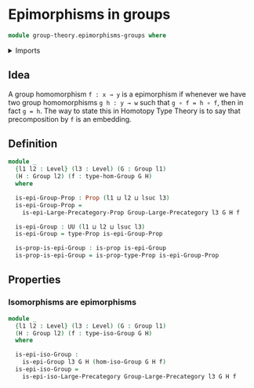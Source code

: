 # Epimorphisms in groups

```agda
module group-theory.epimorphisms-groups where
```

<details><summary>Imports</summary>

```agda
open import category-theory.epimorphisms-large-precategories

open import foundation.propositions
open import foundation.universe-levels

open import group-theory.groups
open import group-theory.homomorphisms-groups
open import group-theory.isomorphisms-groups
open import group-theory.precategory-of-groups
```

</details>

## Idea

A group homomorphism `f : x → y` is a epimorphism if whenever we have two group
homomorphisms `g h : y → w` such that `g ∘ f = h ∘ f`, then in fact `g = h`. The
way to state this in Homotopy Type Theory is to say that precomposition by `f`
is an embedding.

## Definition

```agda
module _
  {l1 l2 : Level} (l3 : Level) (G : Group l1)
  (H : Group l2) (f : type-hom-Group G H)
  where

  is-epi-Group-Prop : Prop (l1 ⊔ l2 ⊔ lsuc l3)
  is-epi-Group-Prop =
    is-epi-Large-Precategory-Prop Group-Large-Precategory l3 G H f

  is-epi-Group : UU (l1 ⊔ l2 ⊔ lsuc l3)
  is-epi-Group = type-Prop is-epi-Group-Prop

  is-prop-is-epi-Group : is-prop is-epi-Group
  is-prop-is-epi-Group = is-prop-type-Prop is-epi-Group-Prop
```

## Properties

### Isomorphisms are epimorphisms

```agda
module _
  {l1 l2 : Level} (l3 : Level) (G : Group l1)
  (H : Group l2) (f : type-iso-Group G H)
  where

  is-epi-iso-Group :
    is-epi-Group l3 G H (hom-iso-Group G H f)
  is-epi-iso-Group =
    is-epi-iso-Large-Precategory Group-Large-Precategory l3 G H f
```
